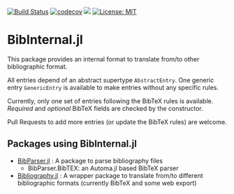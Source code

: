 [![Build Status](https://travis-ci.com/Azzaare/BibInternal.jl.svg?branch=master)](https://travis-ci.com/Azzaare/BibInternal.jl)
[![codecov](https://codecov.io/gh/Azzaare/BibInternal.jl/branch/master/graph/badge.svg)](https://codecov.io/gh/Azzaare/BibInternal.jl)
[![](https://img.shields.io/badge/docs-stable-blue.svg)](https://Azzaare.github.io/BibInternal.jl/stable)
[![License: MIT](https://img.shields.io/badge/License-MIT-yellow.svg)](https://opensource.org/licenses/MIT)

# BibInternal.jl

This package provides an internal format to translate from/to other bibliographic format.

All entries depend of an abstract supertype `AbstractEntry`.
One generic entry `GenericEntry` is available to make entries without any specific rules.

Currently, only one set of entries following the BibTeX rules is available. *Required* and *optional* BibTeX fields are checked by the constructor.

Pull Requests to add more entries (or update the BibTeX rules) are welcome.

## Packages using BibInternal.jl
- [BibParser.jl](https://github.com/Azzaare/BibParser.jl) : A package to parse bibliography files
  - BibParser.BibTEX: an Automa.jl based BibTeX parser
- [Bibliography.jl](https://github.com/Azzaare/Bibliography.jl) : A wrapper package to translate from/to different bibliographic formats (currently BibTeX and some web export)
